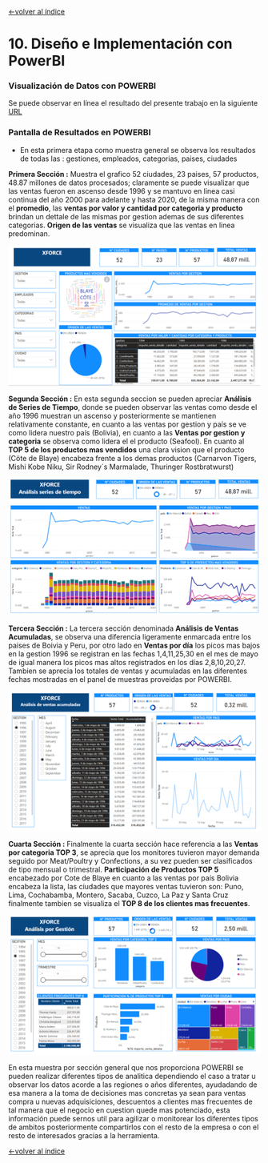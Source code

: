 [<-volver al índice](../README.md#indice)
# 10. Diseño e Implementación con PowerBI
### Visualización de Datos con POWERBI

Se puede observar en línea el resultado del presente trabajo en la siguiente [URL](https://app.powerbi.com/view?r=eyJrIjoiNmI5NzhiNGEtMzFkMS00ZDFlLTk0M2YtZjI2NWFlMWEyNWE1IiwidCI6IjZjMmRjZTcwLTVjZDMtNGQwZi04YjExLTI2ZjQ0NTQ5M2VmMSIsImMiOjl9)

### Pantalla de Resultados en POWERBI

- En esta primera etapa como muestra general se observa los resultados de todas las : gestiones, empleados, categorias, paises, ciudades

**Primera Sección :**
Muestra el grafico 52 ciudades, 23 paises, 57 productos, 48.87 millones de datos procesados; claramente se puede visualizar que las ventas fueron en ascenso desde 1996 y se mantuvo en linea casi continua del año 2000 para adelante y hasta 2020, de la misma manera con el **promedio**, las **ventas por valor y cantidad por categoria y producto** brindan un dettale de las mismas por gestion ademas de sus diferentes categorias. **Origen de las ventas** se visualiza que las ventas en linea predominan.

![](img/primera_seccion_todo.png)

**Segunda Sección :**
En esta segunda seccion se pueden apreciar **Análisis de Series de Tiempo**, donde se pueden observar las ventas como desde el año 1996 muestran un ascenso y posteriormente se mantienen relativamente constante, en cuanto a las ventas por gestion y país se ve como lidera nuestro país (Bolivia), en cuanto a las **Ventas por gestion y categoria** se observa como lidera el el producto (Seafool). En cuanto al **TOP 5 de los productos mas vendidos** una clara vision que el producto (Cöte de Blaye) encabeza frente a los demas productos (Carnarvon Tigers, Mishi Kobe Niku, Sir Rodney´s Marmalade, Thuringer Rostbratwurst)

![](img/segunda_seccion_todo.PNG)

**Tercera Sección :**
La tercera sección denominada **Análisis de Ventas Acumuladas**, se observa una diferencia ligeramente enmarcada entre los paises de Boivia y Peru, por otro lado en **Ventas por día** los picos mas bajos en la gestion 1996 se registran en las fechas 1,4,11,25,30 en el mes de mayo de igual manera los picos mas altos registrados en los días 2,8,10,20,27.
Tambien se aprecia los totales de ventas y acumuladas en las diferentes fechas mostradas en el panel de muestras proveidas por POWERBI.

![](img/tercera_seccion_todo.PNG)

**Cuarta Sección :**
Finalmente la cuarta sección hace referencia a las **Ventas por categoria TOP 3**, se aprecia que los monitores tuvieron mayor demanda seguido por Meat/Poultry y Confections, a su vez pueden ser clasificados de tipo mensual o trimestral. **Participación de Productos TOP 5** encabezado por Cote de Blaye en cuanto a las ventas por país Bolivia encabeza la lista, las ciudades que mayores ventas tuvieron son: Puno, Lima, Cochabamba, Montero, Sacaba, Cuzco, La Paz y Santa Cruz finalmente tambien se visualiza el **TOP 8 de los clientes mas frecuentes**. 
 
![](img/cuarta_seccion_todo.PNG)


En esta muestra por sección general que nos proporciona POWERBI se pueden realizar diferentes tipos de analitica dependiendo el caso a tratar u observar los datos acorde a las regiones o años diferentes, ayudadando de esa manera a la toma de decisiones mas concretas ya sean para ventas compra u nuevas adquisiciones, descuentos a clientes mas frecuentes de tal manera que el negocio en cuestion quede mas potenciado, esta información puede sernos util para agilizar o monitorear los diferentes tipos de ambitos posteriormente compartirlos con el resto de la empresa o con el resto de interesados gracias a la herramienta.

[<-volver al índice](../README.md#indice)
